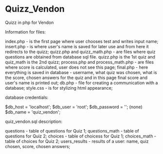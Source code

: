 # Quizz_Vendon
Quizz in php for Vendon


Information for files:

index.php - is the first page where user chooses test and writes input name;
insert.php - is where user's name is saved for later use and from here it redirects to the quizz;
quizz.php and quizz_math.php - are files where quiz questions are obtained from database sql file. quizz.php is the 1st quiz 
              and quiz_math is the 2nd quizz;
process.php and process_math.php - are files where score is calculated, user does not see this page;
final.php - here everything is saved in database - username, what quiz was chosen, what is the score, chosen answers for the quiz and 
            in this page final score and user's name is printed out;
db.php - file for creating a communication with a database;
style.css - is for stylizing html appearance;

database credentials:

$db_host = 'localhost';
$db_user = 'root';
$db_password = ''; (none)
$db_name = 'quiz_vendon';

quiz_vendon.sql description:

questions - table of questions for Quiz 1;
questions_math - table of questions for Quiz 2;
choices - table of choicess for Quiz 1;
choices_math - table of choices for Quiz 2;
users_results - results of a user: name, quiz chosen, score, chosen answers;
